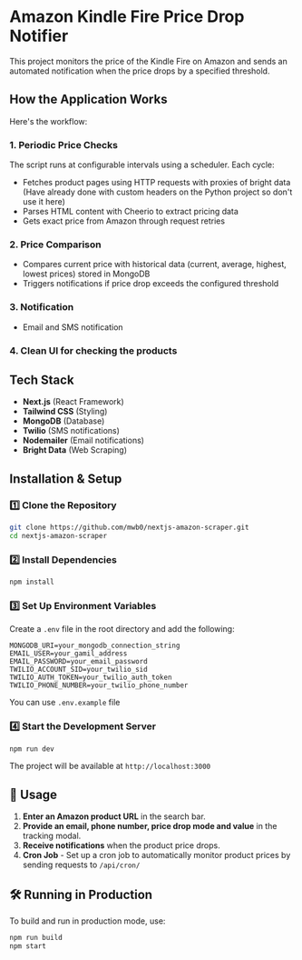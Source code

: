# Amazon Kindle Fire Price Drop Notifier

This project monitors the price of the Kindle Fire on Amazon and sends an automated notification when the price drops by a specified threshold.

## How the Application Works

Here's the workflow:

### 1. Periodic Price Checks
The script runs at configurable intervals using a scheduler. Each cycle:

- Fetches product pages using HTTP requests with proxies of bright data (Have already done with custom headers on the Python project so don't use it here)
- Parses HTML content with Cheerio to extract pricing data
- Gets exact price from Amazon through request retries

### 2. Price Comparison
- Compares current price with historical data (current, average, highest, lowest prices) stored in MongoDB
- Triggers notifications if price drop exceeds the configured threshold

### 3. Notification
- Email and SMS notification

### 4. Clean UI for checking the products

## Tech Stack
- **Next.js** (React Framework)
- **Tailwind CSS** (Styling)
- **MongoDB** (Database)
- **Twilio** (SMS notifications)
- **Nodemailer** (Email notifications)
- **Bright Data** (Web Scraping)

## Installation & Setup

### 1️⃣ Clone the Repository
```bash
git clone https://github.com/mwb0/nextjs-amazon-scraper.git
cd nextjs-amazon-scraper
```

### 2️⃣ Install Dependencies
```bash
npm install
```

### 3️⃣ Set Up Environment Variables
Create a `.env` file in the root directory and add the following:
```env
MONGODB_URI=your_mongodb_connection_string
EMAIL_USER=your_gamil_address
EMAIL_PASSWORD=your_email_password
TWILIO_ACCOUNT_SID=your_twilio_sid
TWILIO_AUTH_TOKEN=your_twilio_auth_token
TWILIO_PHONE_NUMBER=your_twilio_phone_number
```
You can use `.env.example` file

### 4️⃣ Start the Development Server
```bash
npm run dev
```
The project will be available at `http://localhost:3000`

## 📜 Usage
1. **Enter an Amazon product URL** in the search bar.
2. **Provide an email, phone number, price drop mode and value** in the tracking modal.
3. **Receive notifications** when the product price drops.
4. **Cron Job** - Set up a cron job to automatically monitor product prices by sending requests to `/api/cron/`

## 🛠️ Running in Production
To build and run in production mode, use:
```bash
npm run build
npm start
```